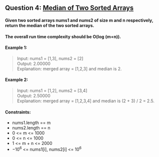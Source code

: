 ## Question 4: [Median of Two Sorted Arrays](https://leetcode-cn.com/problems/median-of-two-sorted-arrays/)

#### Given two sorted arrays nums1 and nums2 of size m and n respectively, return the median of the two sorted arrays.
#### The overall run time complexity should be O(log (m+n)).

#### Example 1:
> Input: nums1 = [1,3], nums2 = [2]  
> Output: 2.00000  
> Explanation: merged array = [1,2,3] and median is 2.

#### Example 2:
> Input: nums1 = [1,2], nums2 = [3,4]  
> Output: 2.50000  
> Explanation: merged array = [1,2,3,4] and median is (2 + 3) / 2 = 2.5.

#### Constraints:
* nums1.length == m
* nums2.length == n
* 0 <= m <= 1000
* 0 <= n <= 1000
* 1 <= m + n <= 2000
* $-10^6$ <= nums1[i], nums2[i] <= $10^6$